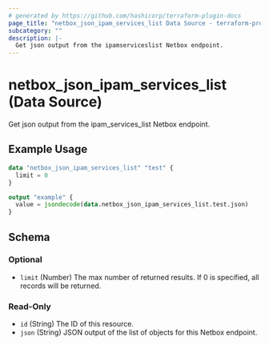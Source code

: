 ```yaml
---
# generated by https://github.com/hashicorp/terraform-plugin-docs
page_title: "netbox_json_ipam_services_list Data Source - terraform-provider-netbox"
subcategory: ""
description: |-
  Get json output from the ipamserviceslist Netbox endpoint.
---
```


# netbox_json_ipam_services_list (Data Source)

Get json output from the ipam_services_list Netbox endpoint.

## Example Usage

```terraform
data "netbox_json_ipam_services_list" "test" {
  limit = 0
}

output "example" {
  value = jsondecode(data.netbox_json_ipam_services_list.test.json)
}
```

<!-- schema generated by tfplugindocs -->
## Schema

### Optional

- `limit` (Number) The max number of returned results. If 0 is specified, all records will be returned.

### Read-Only

- `id` (String) The ID of this resource.
- `json` (String) JSON output of the list of objects for this Netbox endpoint.


